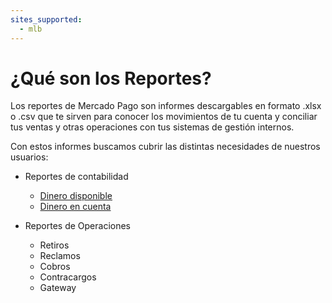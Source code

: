 ```yaml
---
sites_supported:
  - mlb
---
```


# ¿Qué son los Reportes?

Los reportes de Mercado Pago son informes descargables en formato .xlsx o .csv que te sirven para conocer los movimientos de tu cuenta y conciliar tus ventas y otras operaciones con tus sistemas de gestión internos.

Con estos informes buscamos cubrir las distintas necesidades de nuestros usuarios:

* Reportes de contabilidad
    + [Dinero disponible](https://www.mercadopago.com.ar/developers/es/guides/reports/available-money/introduction/)
    + [Dinero en cuenta](https://www.mercadopago.com.ar/developers/es/guides/reports/account-money/introduction/)

* Reportes de Operaciones
    + Retiros
    + Reclamos
    + Cobros
    + Contracargos
    + Gateway
